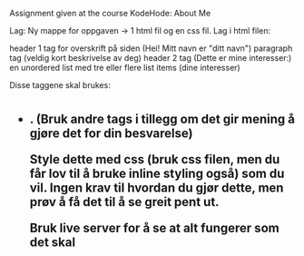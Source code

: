 Assignment given at the course KodeHode: About Me

Lag:
Ny mappe for oppgaven -> 1 html fil og en css fil.
Lag i html filen:

header 1 tag for overskrift på siden (Hei! Mitt navn er "ditt navn")
paragraph tag (veldig kort beskrivelse av deg)
header 2 tag (Dette er mine interesser:)
en unordered list med tre eller flere list items (dine interesser)
  
Disse taggene skal brukes:
<h1> <p> <h2> <ul> <li> <main> <div> <section>. (Bruk andre tags i tillegg om det gir mening å gjøre det for din besvarelse)

Style dette med css (bruk css filen, men du får lov til å bruke inline styling også) som du vil. Ingen krav til hvordan du gjør dette, men prøv å få det til å se greit pent ut.

Bruk live server for å se at alt fungerer som det skal
